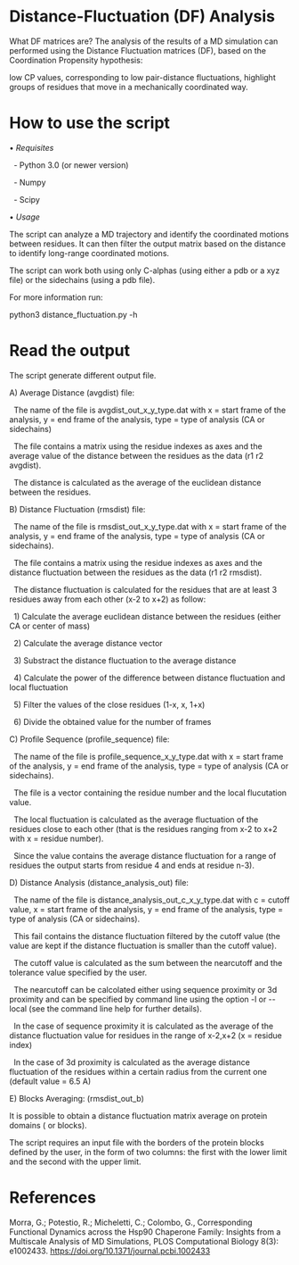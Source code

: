 # Distance-Fluctuation (DF) Analysis

What DF matrices are?
The analysis of the results of a MD simulation can performed using the Distance Fluctuation matrices (DF), based on the Coordination Propensity hypothesis:

low CP values, corresponding to low pair-distance fluctuations, highlight groups of residues that move in a mechanically coordinated way.

# How to use the script

• _Requisites_

  - Python 3.0 (or newer version)

  - Numpy

  - Scipy

• _Usage_

The script can analyze a MD trajectory and identify the coordinated motions between residues. It can then filter the output matrix based on the distance to identify long-range coordinated motions.

The script can work both using only C-alphas (using either a pdb or a xyz file) or the sidechains (using a pdb file).

For more information run:

python3 distance_fluctuation.py -h



# Read the output

The script generate different output file.

A) Average Distance (avgdist) file:

  The name of the file is avgdist_out_x_y_type.dat with x = start frame of the analysis, y = end frame of the analysis, type = type of analysis (CA or sidechains)

  The file contains a matrix using the residue indexes as axes and the average value of the distance between the residues as the data (r1 r2 avgdist).

  The distance is calculated as the average of the euclidean distance between the residues.

B) Distance Fluctuation (rmsdist) file:

  The name of the file is rmsdist_out_x_y_type.dat with x = start frame of the analysis, y = end frame of the analysis, type = type of analysis (CA or sidechains).

  The file contains a matrix using the residue indexes as axes and the distance fluctuation between the residues as the data (r1 r2 rmsdist).

  The distance fluctuation is calculated for the residues that are at least 3 residues away from each other (x-2 to x+2) as follow:

  1) Calculate the average euclidean distance between the residues (either CA or center of mass)

  2) Calculate the average distance vector

  3) Substract the distance fluctuation to the average distance

  4) Calculate the power of the difference between distance fluctuation and local fluctuation

  5) Filter the values of the close residues (1-x, x, 1+x)

  6) Divide the obtained value for the number of frames

C) Profile Sequence (profile_sequence) file:

  The name of the file is profile_sequence_x_y_type.dat with x = start frame of the analysis, y = end frame of the analysis, type = type of analysis (CA or sidechains).

  The file is a vector containing the residue number and the local flucutation value.

  The local fluctuation is calculated as the average fluctuation of the residues close to each other (that is the residues ranging from x-2 to x+2 with x = residue number).

  Since the value contains the average distance fluctuation for a range of residues the output starts from residue 4 and ends at residue n-3).

D) Distance Analysis (distance_analysis_out) file:

  The name of the file is distance_analysis_out_c_x_y_type.dat with c = cutoff value, x = start frame of the analysis, y = end frame of the analysis, type = type of analysis (CA or sidechains).

  This fail contains the distance fluctuation filtered by the cutoff value (the value are kept if the distance fluctuation is smaller than the cutoff value).

  The cutoff value is calculated as the sum between the nearcutoff and the tolerance value specified by the user.

  The nearcutoff can be calcolated either using sequence proximity or 3d proximity and can be specified by command line using the option -l or --local (see the command line help for further details).

  In the case of sequence proximity it is calculated as the average of the distance fluctuation value for residues in the range of x-2,x+2 (x = residue index)

  In the case of 3d proximity is calculated as the average distance fluctuation of the residues within a certain radius from the current one (default value = 6.5 A)

E) Blocks Averaging: (rmsdist_out_b)

It is possible to obtain a distance fluctuation matrix average on protein domains ( or blocks).

The script requires an input file with the borders of the protein blocks defined by the user, in the form of two columns: the first with the lower limit and the second with the upper limit.

# References
Morra, G.; Potestio, R.; Micheletti, C.; Colombo, G., Corresponding Functional Dynamics across the Hsp90 Chaperone Family: Insights from a Multiscale Analysis of MD Simulations, PLOS Computational Biology 8(3): e1002433. 
https://doi.org/10.1371/journal.pcbi.1002433
